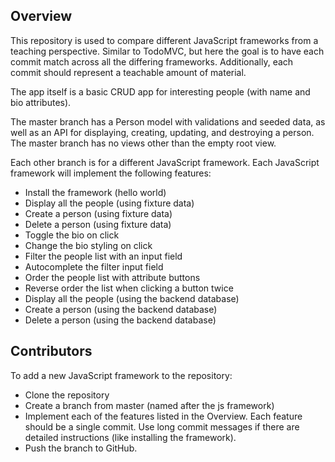 ## Overview

This repository is used to compare different JavaScript frameworks from a teaching perspective. Similar to TodoMVC, but here the goal is to have each commit match across all the differing frameworks. Additionally, each commit should represent a teachable amount of material.

The app itself is a basic CRUD app for interesting people (with name and bio attributes).

The master branch has a Person model with validations and seeded data, as well as an API for displaying, creating, updating, and destroying a person. The master branch has no views other than the empty root view.

Each other branch is for a different JavaScript framework. Each JavaScript framework will implement the following features:
* Install the framework (hello world)
* Display all the people (using fixture data)
* Create a person (using fixture data)
* Delete a person (using fixture data)
* Toggle the bio on click
* Change the bio styling on click
* Filter the people list with an input field
* Autocomplete the filter input field
* Order the people list with attribute buttons
* Reverse order the list when clicking a button twice
* Display all the people (using the backend database)
* Create a person (using the backend database)
* Delete a person (using the backend database)

## Contributors

To add a new JavaScript framework to the repository:
* Clone the repository
* Create a branch from master (named after the js framework)
* Implement each of the features listed in the Overview. Each feature should be a single commit. Use long commit messages if there are detailed instructions (like installing the framework).
* Push the branch to GitHub.
